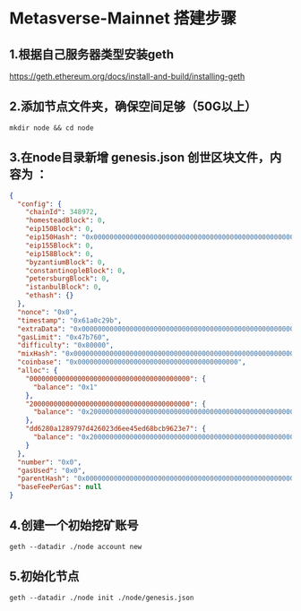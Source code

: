 # Metasverse-Mainnet 搭建步骤

## 1.根据自己服务器类型安装geth

https://geth.ethereum.org/docs/install-and-build/installing-geth

## 2.添加节点文件夹，确保空间足够（50G以上）

``
mkdir node && cd node
``

## 3.在node目录新增 genesis.json 创世区块文件，内容为 ：

```json
{
  "config": {
    "chainId": 348972,
    "homesteadBlock": 0,
    "eip150Block": 0,
    "eip150Hash": "0x0000000000000000000000000000000000000000000000000000000000000000",
    "eip155Block": 0,
    "eip158Block": 0,
    "byzantiumBlock": 0,
    "constantinopleBlock": 0,
    "petersburgBlock": 0,
    "istanbulBlock": 0,
    "ethash": {}
  },
  "nonce": "0x0",
  "timestamp": "0x61a0c29b",
  "extraData": "0x0000000000000000000000000000000000000000000000000000000000000000",
  "gasLimit": "0x47b760",
  "difficulty": "0x80000",
  "mixHash": "0x0000000000000000000000000000000000000000000000000000000000000000",
  "coinbase": "0x0000000000000000000000000000000000000000",
  "alloc": {
    "0000000000000000000000000000000000000000": {
      "balance": "0x1"
    },       
    "2000000000000000000000000000000000000000": {
      "balance": "0x200000000000000000000000000000000000000000000000000000000000000"
    },
    "dd6280a1289797d426023d6ee45ed68bcb9623e7": {
      "balance": "0x200000000000000000000000000000000000000000000000000000000000000"
    }
  },
  "number": "0x0",
  "gasUsed": "0x0",
  "parentHash": "0x0000000000000000000000000000000000000000000000000000000000000000",
  "baseFeePerGas": null
}
```


## 4.创建一个初始挖矿账号

``
geth --datadir ./node account new
``

## 5.初始化节点

 ``
 geth --datadir ./node init ./node/genesis.json
 ``
